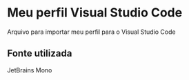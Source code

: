 # Meu perfil Visual Studio Code

Arquivo para importar meu perfil para o Visual Studio Code

## Fonte utilizada

JetBrains Mono